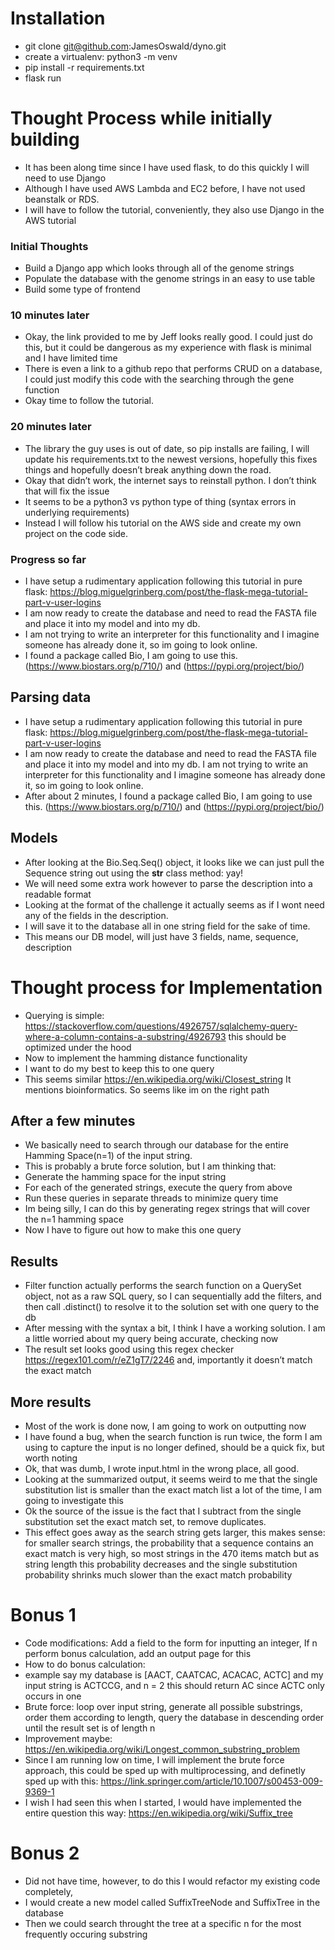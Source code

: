 # Installation

 - git clone git@github.com:JamesOswald/dyno.git
 - create a virtualenv: python3 -m venv <name of venv> 
 - pip install -r requirements.txt
 - flask run
 
# Thought Process while initially building
 
  - It has been along time since I have used flask, to do this quickly I will need to use Django
  - Although I have used AWS Lambda and EC2 before, I have not used beanstalk or RDS. 
  - I will have to follow the tutorial, conveniently, they also use Django in the AWS tutorial
 
### Initial Thoughts
   - Build a Django app which looks through all of the genome strings
   - Populate the database with the genome strings in an easy to use table 
   - Build some type of frontend
   
### 10 minutes later
 
 - Okay, the link provided to me by Jeff looks really good. I could just do this, but it could be dangerous as my experience with flask is minimal and I have limited time
 - There is even a link to a github repo that performs CRUD on a database, I could just modify this code with the searching  through the gene function
 - Okay time to follow the tutorial.
 
### 20 minutes later
 - The library the guy uses is out of date, so pip installs are failing, I will update his requirements.txt to the newest versions, hopefully this fixes things and hopefully doesn’t break anything down the road.
 - Okay that didn’t work, the internet says to reinstall python. I don’t think that will fix the issue
 - It seems to be a python3 vs python type of thing (syntax errors in underlying requirements)
 - Instead I will follow his tutorial on the AWS side and create my own project on the code side.

### Progress so far
  - I have setup a rudimentary application following this tutorial in pure flask: https://blog.miguelgrinberg.com/post/the-flask-mega-tutorial-part-v-user-logins
  - I am now ready to create the database and need to read the FASTA file and place it into my model and into my db.
  - I am not trying to write an interpreter for this functionality and I imagine someone has already done it, so im going to look online.
  - I found a package called Bio, I am going to use this. (https://www.biostars.org/p/710/) and (https://pypi.org/project/bio/)
  
## Parsing data
 - I have setup a rudimentary application following this tutorial in pure flask: https://blog.miguelgrinberg.com/post/the-flask-mega-tutorial-part-v-user-logins
 - I am now ready to create the database and need to read the FASTA file and place it into my model and into my db. I am not trying to write an interpreter for this functionality and I imagine someone has already done it, so im going to look online.
 - After about 2 minutes, I found a package called Bio, I am going to use this. (https://www.biostars.org/p/710/) and (https://pypi.org/project/bio/)

## Models 
  - After looking at the Bio.Seq.Seq() object, it looks like we can just pull the Sequence string out using the __str__ class method: yay!
   - We will need some extra work however to parse the description into a readable format 
   - Looking at the format of the challenge it actually seems as if I wont need any of the fields in the description. 
   - I will save it to the database all in one string field for the sake of time. 
   - This means our DB model, will just have 3 fields, name, sequence, description

# Thought process for Implementation

 - Querying is simple: https://stackoverflow.com/questions/4926757/sqlalchemy-query-where-a-column-contains-a-substring/4926793 this should be optimized under the hood
 - Now to implement the hamming distance functionality 
 - I want to do my best to keep this to one query
 - This seems similar https://en.wikipedia.org/wiki/Closest_string It mentions bioinformatics. So seems like im on the right path
## After a few minutes
 - We basically need to search through our database for the entire Hamming Space(n=1) of the input string. 
 - This is probably a brute force solution, but I am thinking that:
 - Generate the hamming space for the input string
 - For each of the generated strings, execute the query from above
 - Run these queries in separate threads to minimize query time
 - Im being silly, I can do this by generating regex strings that will cover the n=1 hamming space
 - Now I have to figure out how to make this one query
 
 ## Results
  - Filter function actually performs the search function on a QuerySet object, not as a raw SQL  query, so I can sequentially add the filters, and then call .distinct() to resolve it to the solution set with one query to the db
  - After messing with the syntax a bit, I think I have a working solution. I am a little worried about my query being accurate, checking now
  - The result set looks good using this regex checker https://regex101.com/r/eZ1gT7/2246 and, importantly it doesn’t match the exact match

## More results
  - Most of the work is done now, I am going to work on outputting now
  - I have found a bug, when the search function is run twice, the form I am using to capture the input is no longer defined, should be a quick fix, but worth noting
  - Ok, that was dumb, I wrote input.html in the wrong place, all good. 
  - Looking at the summarized output, it seems weird to me that the single substitution list is smaller than the exact match list a lot of the time, I am going to investigate this
  - Ok the source of the issue is the fact that I subtract from the single substitution set the exact match set, to remove duplicates. 
  - This effect goes away as the search string gets larger, this makes sense: for smaller search strings, the probability that a sequence contains an exact match is very high, so most strings in the 470 items match but as string length this probability decreases and the single substitution probability shrinks much slower than the exact match probability
  
 # Bonus 1
  - Code modifications: Add a field to the form for inputting an integer, If n perform bonus calculation, add an output page for this
  - How to do bonus calculation:
  - example say my database is [AACT, CAATCAC, ACACAC, ACTC] and my input string is ACTCCG, and n = 2 this should return AC since ACTC only occurs in one
  - Brute force: loop over input string, generate all possible substrings, order them according to length, query the database in descending order until the result set is of length n
  - Improvement maybe: https://en.wikipedia.org/wiki/Longest_common_substring_problem 
  - Since I am running low on time, I will implement the brute force approach, this could be sped up with multiprocessing, and definetly sped up with this: https://link.springer.com/article/10.1007/s00453-009-9369-1  
  - I wish I had seen this when I started, I would have implemented the entire question this way: https://en.wikipedia.org/wiki/Suffix_tree
  
 # Bonus 2
  - Did not have time, however, to do this I would refactor my existing code completely, 
  - I would create a new model called SuffixTreeNode and SuffixTree in the database
  - Then we could search throught the tree at a specific n for the most frequently occuring substring
  
